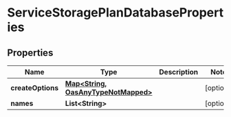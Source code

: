 

# ServiceStoragePlanDatabaseProperties

## Properties

Name | Type | Description | Notes
------------ | ------------- | ------------- | -------------
**createOptions** | [**Map&lt;String, OasAnyTypeNotMapped&gt;**](OasAnyTypeNotMapped.md) |  |  [optional]
**names** | **List&lt;String&gt;** |  |  [optional]




